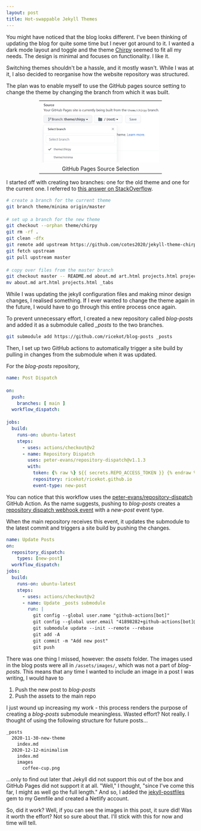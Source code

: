 ```yaml
---
layout: post
title: Hot-swappable Jekyll Themes
---
```


You might have noticed that the blog looks different. I've been thinking of updating the blog for quite some time but I never got around to it. I wanted a dark mode layout and toggle and the theme [Chirpy](https://github.com/cotes2020/jekyll-theme-chirpy) seemed to fit all my needs. The design is minimal and focuses on functionality. I like it.

Switching themes shouldn't be a hassle, and it mostly wasn't. While I was at it, I also decided to reorganise how the website repository was structured.

The plan was to enable myself to use the GitHub pages source setting to change the theme by changing the branch from which it was built.

<center>
<table style="table-layout: auto; width: 65%;">
<tbody>
<tr><td align="center">
<img src="/assets/images/gh-pages-source.png" alt="GitHub Pages Source Selection Option">
</td></tr>
<tr><td align="center">
GitHub Pages Source Selection
</td></tr>
</tbody>
</table>
</center>

I started off with creating two branches: one for the old theme and one for the current one. I referred to [this answer on StackOverflow](https://stackoverflow.com/a/37186333/).

```bash
# create a branch for the current theme
git branch theme/minima origin/master

# set up a branch for the new theme
git checkout --orphan theme/chirpy
git rm -rf .
git clean -dfx
git remote add upstream https://github.com/cotes2020/jekyll-theme-chirpy.git
git fetch upstream
git pull upstream master

# copy over files from the master branch
git checkout master -- README.md about.md art.html projects.html projects assets
mv about.md art.html projects.html _tabs
```

While I was updating the jekyll configuration files and making minor design changes, I realised something. If I ever wanted to change the theme again in the future, I would have to go through this entire process once again.

To prevent unnecessary effort, I created a new repository called _blog-posts_ and added it as a submodule called *_posts* to the two branches.

```bash
git submodule add https://github.com/ricekot/blog-posts _posts
```

Then, I set up two GitHub actions to automatically trigger a site build by pulling in changes from the submodule when it was updated. 

For the *blog-posts* repository,
```yaml
name: Post Dispatch

on:
  push:
    branches: [ main ]
  workflow_dispatch:

jobs:
  build:
    runs-on: ubuntu-latest
    steps:
      - uses: actions/checkout@v2
      - name: Repository Dispatch
        uses: peter-evans/repository-dispatch@v1.1.3
        with:
          token: {% raw %} ${{ secrets.REPO_ACCESS_TOKEN }} {% endraw %}
          repository: ricekot/ricekot.github.io
          event-type: new-post
```

You can notice that this workflow uses the [peter-evans/repository-dispatch](https://github.com/peter-evans/repository-dispatch) GitHub Action. As the name suggests, pushing to *blog-posts* creates a [repository dispatch webhook event](https://docs.github.com/en/free-pro-team@latest/actions/reference/events-that-trigger-workflows#repository_dispatch) with a *new-post* event type. 

When the main repository receives this event, it updates the submodule to the latest commit and triggers a site build by pushing the changes.

```yaml
name: Update Posts
on:
  repository_dispatch:
    types: [new-post]
  workflow_dispatch:
jobs:
  build:
    runs-on: ubuntu-latest
    steps:
      - uses: actions/checkout@v2
      - name: Update _posts submodule
        run: |
          git config --global user.name "github-actions[bot]"
          git config --global user.email "41898282+github-actions[bot]@users.noreply.github.com"
          git submodule update --init --remote --rebase
          git add -A
          git commit -m "Add new post"
          git push
```

There was one thing I missed, however: the *assets* folder. The images used in the blog posts were all in `/assets/images/`, which was not a part of *blog-posts*. This means that any time I wanted to include an image in a post I was writing, I would have to 
  1. Push the new post to *blog-posts*
  2. Push the assets to the main repo

I just wound up increasing my work - this process renders the purpose of creating a *blog-posts* submodule meaningless. Wasted effort? Not really. I thought of using the following structure for future posts...

```
_posts
  2020-11-30-new-theme
    index.md
  2020-12-12-minimalism
    index.md
    images
      coffee-cup.png
```

...only to find out later that Jekyll did not support this out of the box and GitHub Pages did not support it at all. "Well," I thought, "since I've come this far, I might as well go the full length."
And so, I added the [jekyll-postfiles](https://nhoizey.github.io/jekyll-postfiles/) gem to my Gemfile and created a Netlify account.

So, did it work? Well, if you can see the images in this post, it sure did! Was it worth the effort? Not so sure about that. I'll stick with this for now and time will tell.
